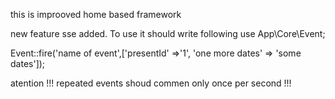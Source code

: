 this is improoved home based framework

new feature sse added. To use it should write following
use App\Core\Event;


Event::fire('name of event',['presentId' =>'1', 'one more dates' => 'some dates']);

atention !!! repeated events shoud commen only once per second !!!
        